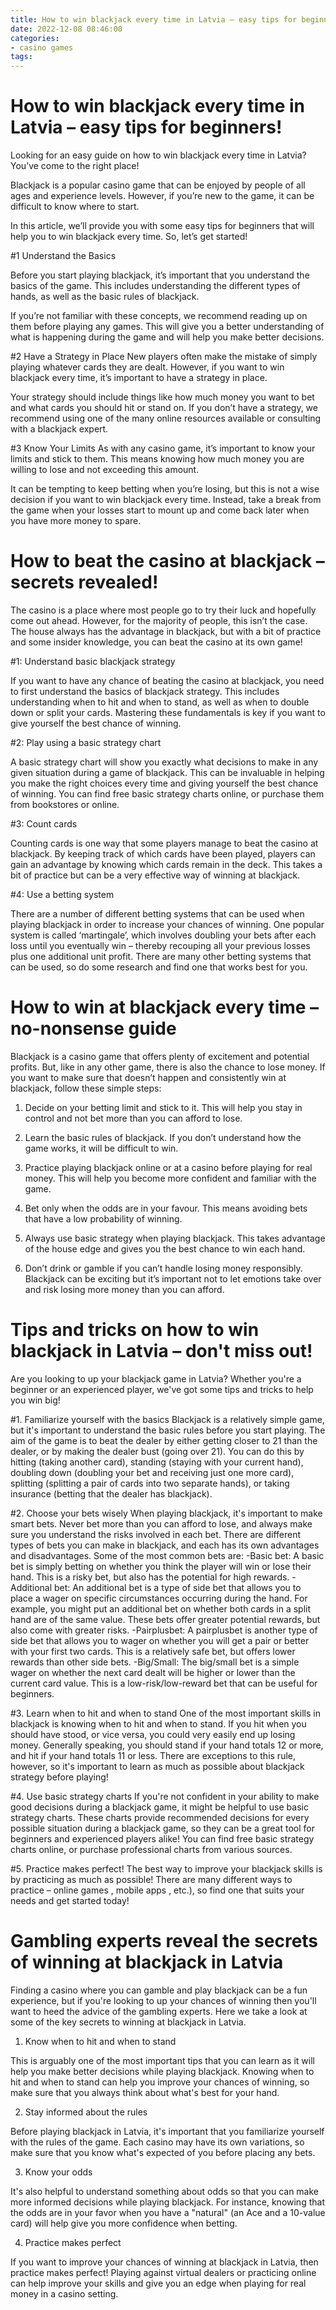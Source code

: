```yaml
---
title: How to win blackjack every time in Latvia – easy tips for beginners!
date: 2022-12-08 08:46:00
categories:
- casino games
tags:
---
```



#  How to win blackjack every time in Latvia – easy tips for beginners!

Looking for an easy guide on how to win blackjack every time in Latvia? You’ve come to the right place!

Blackjack is a popular casino game that can be enjoyed by people of all ages and experience levels. However, if you’re new to the game, it can be difficult to know where to start.

In this article, we’ll provide you with some easy tips for beginners that will help you to win blackjack every time. So, let’s get started!

#1 Understand the Basics

Before you start playing blackjack, it’s important that you understand the basics of the game. This includes understanding the different types of hands, as well as the basic rules of blackjack.

If you’re not familiar with these concepts, we recommend reading up on them before playing any games. This will give you a better understanding of what is happening during the game and will help you make better decisions.

#2 Have a Strategy in Place
New players often make the mistake of simply playing whatever cards they are dealt. However, if you want to win blackjack every time, it’s important to have a strategy in place.

Your strategy should include things like how much money you want to bet and what cards you should hit or stand on. If you don’t have a strategy, we recommend using one of the many online resources available or consulting with a blackjack expert.

#3 Know Your Limits
As with any casino game, it’s important to know your limits and stick to them. This means knowing how much money you are willing to lose and not exceeding this amount.

It can be tempting to keep betting when you’re losing, but this is not a wise decision if you want to win blackjack every time. Instead, take a break from the game when your losses start to mount up and come back later when you have more money to spare.

#  How to beat the casino at blackjack – secrets revealed!

The casino is a place where most people go to try their luck and hopefully come out ahead. However, for the majority of people, this isn’t the case. The house always has the advantage in blackjack, but with a bit of practice and some insider knowledge, you can beat the casino at its own game!

#1: Understand basic blackjack strategy

If you want to have any chance of beating the casino at blackjack, you need to first understand the basics of blackjack strategy. This includes understanding when to hit and when to stand, as well as when to double down or split your cards. Mastering these fundamentals is key if you want to give yourself the best chance of winning.

#2: Play using a basic strategy chart

A basic strategy chart will show you exactly what decisions to make in any given situation during a game of blackjack. This can be invaluable in helping you make the right choices every time and giving yourself the best chance of winning. You can find free basic strategy charts online, or purchase them from bookstores or online.

#3: Count cards

Counting cards is one way that some players manage to beat the casino at blackjack. By keeping track of which cards have been played, players can gain an advantage by knowing which cards remain in the deck. This takes a bit of practice but can be a very effective way of winning at blackjack.

#4: Use a betting system

There are a number of different betting systems that can be used when playing blackjack in order to increase your chances of winning. One popular system is called ‘martingale’, which involves doubling your bets after each loss until you eventually win – thereby recouping all your previous losses plus one additional unit profit. There are many other betting systems that can be used, so do some research and find one that works best for you.

#  How to win at blackjack every time – no-nonsense guide 

Blackjack is a casino game that offers plenty of excitement and potential profits. But, like in any other game, there is also the chance to lose money. If you want to make sure that doesn’t happen and consistently win at blackjack, follow these simple steps:

1. Decide on your betting limit and stick to it. This will help you stay in control and not bet more than you can afford to lose.

2. Learn the basic rules of blackjack. If you don’t understand how the game works, it will be difficult to win.

3. Practice playing blackjack online or at a casino before playing for real money. This will help you become more confident and familiar with the game.

4. Bet only when the odds are in your favour. This means avoiding bets that have a low probability of winning.

5. Always use basic strategy when playing blackjack. This takes advantage of the house edge and gives you the best chance to win each hand.

6. Don’t drink or gamble if you can’t handle losing money responsibly. Blackjack can be exciting but it’s important not to let emotions take over and risk losing more money than you can afford.

#  Tips and tricks on how to win blackjack in Latvia – don't miss out! 

Are you looking to up your blackjack game in Latvia? Whether you're a beginner or an experienced player, we've got some tips and tricks to help you win big! 

#1. Familiarize yourself with the basics 
Blackjack is a relatively simple game, but it's important to understand the basic rules before you start playing. The aim of the game is to beat the dealer by either getting closer to 21 than the dealer, or by making the dealer bust (going over 21). You can do this by hitting (taking another card), standing (staying with your current hand), doubling down (doubling your bet and receiving just one more card), splitting (splitting a pair of cards into two separate hands), or taking insurance (betting that the dealer has blackjack). 

#2. Choose your bets wisely 
When playing blackjack, it's important to make smart bets. Never bet more than you can afford to lose, and always make sure you understand the risks involved in each bet. There are different types of bets you can make in blackjack, and each has its own advantages and disadvantages. Some of the most common bets are: 
-Basic bet: A basic bet is simply betting on whether you think the player will win or lose their hand. This is a risky bet, but also has the potential for high rewards. 
-Additional bet: An additional bet is a type of side bet that allows you to place a wager on specific circumstances occurring during the hand. For example, you might put an additional bet on whether both cards in a split hand are of the same value. These bets offer greater potential rewards, but also come with greater risks. 
-Pairplusbet: A pairplusbet is another type of side bet that allows you to wager on whether you will get a pair or better with your first two cards. This is a relatively safe bet, but offers lower rewards than other side bets. 
-Big/Small: The big/small bet is a simple wager on whether the next card dealt will be higher or lower than the current card value. This is a low-risk/low-reward bet that can be useful for beginners. 

#3. Learn when to hit and when to stand 
One of the most important skills in blackjack is knowing when to hit and when to stand. If you hit when you should have stood, or vice versa, you could very easily end up losing money. Generally speaking, you should stand if your hand totals 12 or more, and hit if your hand totals 11 or less. There are exceptions to this rule, however, so it's important to learn as much as possible about blackjack strategy before playing! 

#4. Use basic strategy charts 
If you're not confident in your ability to make good decisions during a blackjack game, it might be helpful to use basic strategy charts. These charts provide recommended decisions for every possible situation during a blackjack game, so they can be a great tool for beginners and experienced players alike! You can find free basic strategy charts online, or purchase professional charts from various sources. 

#5. Practice makes perfect! 
The best way to improve your blackjack skills is by practicing as much as possible! There are many different ways to practice – online games , mobile apps , etc.), so find one that suits your needs and get started today!

#  Gambling experts reveal the secrets of winning at blackjack in Latvia

Finding a casino where you can gamble and play blackjack can be a fun experience, but if you're looking to up your chances of winning then you'll want to heed the advice of the gambling experts. Here we take a look at some of the key secrets to winning at blackjack in Latvia.

1. Know when to hit and when to stand

This is arguably one of the most important tips that you can learn as it will help you make better decisions while playing blackjack. Knowing when to hit and when to stand can help you improve your chances of winning, so make sure that you always think about what's best for your hand.

2. Stay informed about the rules

Before playing blackjack in Latvia, it's important that you familiarize yourself with the rules of the game. Each casino may have its own variations, so make sure that you know what's expected of you before placing any bets.

3. Know your odds

It's also helpful to understand something about odds so that you can make more informed decisions while playing blackjack. For instance, knowing that the odds are in your favor when you have a "natural" (an Ace and a 10-value card) will help give you more confidence when betting.

4. Practice makes perfect

If you want to improve your chances of winning at blackjack in Latvia, then practice makes perfect! Playing against virtual dealers or practicing online can help improve your skills and give you an edge when playing for real money in a casino setting.